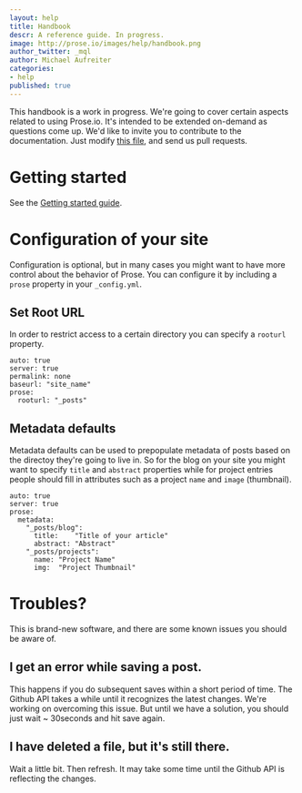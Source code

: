 ```yaml
---
layout: help
title: Handbook
descr: A reference guide. In progress.
image: http://prose.io/images/help/handbook.png
author_twitter: _mql
author: Michael Aufreiter
categories:
- help
published: true
---
```


This handbook is a work in progress. We're going to cover certain aspects related to using Prose.io. It's intended to be extended on-demand as questions come up. We'd like to invite you to contribute to the documentation. Just modify [this file](https://github.com/prose/prose/blob/gh-pages/_posts/help/2012-06-20-handbook.md), and send us pull requests.

# Getting started

See the [Getting started guide](http://prose.io/help/getting-started.html).

# Configuration of your site

Configuration is optional, but in many cases you might want to have more control about the behavior of Prose. You can configure it by including a `prose` property in your `_config.yml`.

## Set Root URL

In order to restrict access to a certain directory you can specify a `rooturl` property.
    
    auto: true
    server: true
    permalink: none
    baseurl: "site_name"
    prose:
      rooturl: "_posts"
      

## Metadata defaults

Metadata defaults can be used to prepopulate metadata of posts based on the directoy they're going to live in. So for the blog on your site you might want to specify `title` and `abstract` properties while for project entries people should fill in attributes such as a project `name` and `image` (thumbnail).

    auto: true
    server: true
    prose:
      metadata:
        "_posts/blog":
          title:    "Title of your article"
          abstract: "Abstract"
        "_posts/projects":
          name: "Project Name"
          img:  "Project Thumbnail"
          
          
          
# Troubles?

This is brand-new software, and there are some known issues you should be aware of.

## I get an error while saving a post.

This happens if you do subsequent saves within a short period of time. The Github API takes a while until it recognizes the latest changes. We're working on overcoming this issue. But until we have a solution, you should just wait ~ 30seconds and hit save again.

## I have deleted a file, but it's still there.

Wait a little bit. Then refresh. It may take some time until the Github API is reflecting the changes.




